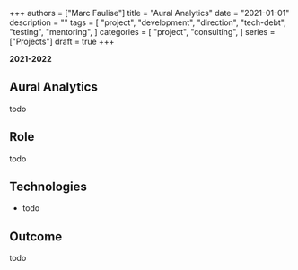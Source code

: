 +++
authors = ["Marc Faulise"]
title = "Aural Analytics"
date = "2021-01-01"
description = ""
tags = [
    "project",
    "development",
    "direction",
    "tech-debt",
    "testing",
    "mentoring",
]
categories = [
    "project",
    "consulting",
]
series = ["Projects"]
draft = true
+++

**2021-2022**

## Aural Analytics

todo

## Role

todo

## Technologies

* todo

## Outcome

todo
